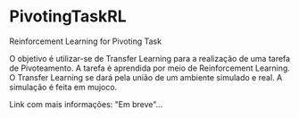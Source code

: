 # PivotingTaskRL
Reinforcement Learning for Pivoting Task

O objetivo é utilizar-se de Transfer Learning para a realização de uma tarefa de Pivoteamento. A tarefa é aprendida por meio de Reinforcement Learning. O Transfer Learning se dará pela união de um ambiente simulado e real. A simulação é feita em mujoco.

Link com mais informações: "Em breve"...
